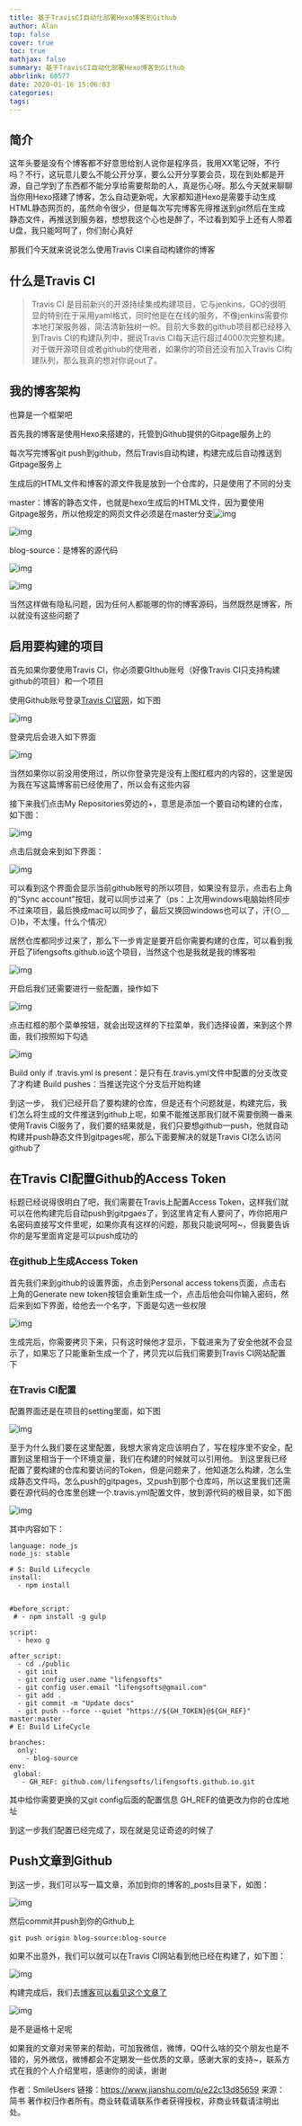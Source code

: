 ```yaml
---
title: 基于TravisCI自动化部署Hexo博客到Github
author: Alan
top: false
cover: true
toc: true
mathjax: false
summary: 基于TravisCI自动化部署Hexo博客到Github
abbrlink: 60577
date: 2020-01-16 15:06:03
categories:
tags:
---
```


## 简介

这年头要是没有个博客都不好意思给别人说你是程序员，我用XX笔记呀，不行吗？不行，这玩意儿要么不能公开分享，要么公开分享要会员，现在到处都是开源，自己学到了东西都不能分享给需要帮助的人，真是伤心呀。那么今天就来聊聊当你用Hexo搭建了博客，怎么自动更新呢，大家都知道Hexo是需要手动生成HTML静态网页的，虽然命令很少，但是每次写完博客先得推送到git然后在生成静态文件，再推送到服务器，想想我这个心也是醉了，不过看到知乎上还有人带着U盘，我只能呵呵了，你们耐心真好

那我们今天就来说说怎么使用Travis CI来自动构建你的博客

## 什么是Travis CI

> Travis CI 是目前新兴的开源持续集成构建项目，它与jenkins，GO的很明显的特别在于采用yaml格式，同时他是在在线的服务，不像jenkins需要你本地打架服务器，简洁清新独树一帜。目前大多数的github项目都已经移入到Travis CI的构建队列中，据说Travis CI每天运行超过4000次完整构建。对于做开源项目或者github的使用者，如果你的项目还没有加入Travis CI构建队列，那么我真的想对你说out了。

## 我的博客架构

也算是一个框架吧

首先我的博客是使用Hexo来搭建的，托管到Github提供的Gitpage服务上的

每次写完博客git push到github，然后Travis自动构建，构建完成后自动推送到Gitpage服务上

生成后的HTML文件和博客的源文件我是放到一个仓库的，只是使用了不同的分支

master：博客的静态文件，也就是hexo生成后的HTML文件，因为要使用Gitpage服务，所以他规定的网页文件必须是在master分支![img](http://source.mjor.cn/2020-01-16-LWScreenShot%202020-01-15%20at%20%E4%B8%8B%E5%8D%886.38.33.png)

![img](/Users/alan/xiaochuanchn.github.io/source/_posts/2020-01-16-132428.png)

blog-source：是博客的源代码

![img](https:////upload-images.jianshu.io/upload_images/1152636-220797b29c96582a.png?imageMogr2/auto-orient/strip|imageView2/2/w/996/format/webp)

![img](http://movie.mjor.cn/blog/2020-01-16-0.jpg)

当然这样做有隐私问题，因为任何人都能哪的你的博客源码，当然既然是博客，所以就没有这些问题了

## 启用要构建的项目

首先如果你要使用Travis CI，你必须要GIthub账号（好像Travis CI只支持构建github的项目）和一个项目

使用Github账号登录[Travis CI官网](https://link.jianshu.com?t=https://travis-ci.org/)，如下图

![img](https:////upload-images.jianshu.io/upload_images/1152636-d069a9d80b01b7e4.png?imageMogr2/auto-orient/strip|imageView2/2/w/1027/format/webp)

登录完后会进入如下界面

![img](https:////upload-images.jianshu.io/upload_images/1152636-b9211015e5f84ca2.png?imageMogr2/auto-orient/strip|imageView2/2/w/1200/format/webp)

当然如果你以前没用使用过，所以你登录完是没有上图红框内的内容的，这里是因为我在写这篇博客前已经使用了，所以会有这些内容

接下来我们点击My Repositories旁边的+，意思是添加一个要自动构建的仓库，如下图：

![img](https:////upload-images.jianshu.io/upload_images/1152636-797ea54278e1cef7.png?imageMogr2/auto-orient/strip|imageView2/2/w/1200/format/webp)

点击后就会来到如下界面：

![img](https:////upload-images.jianshu.io/upload_images/1152636-82e2233669a16596.png?imageMogr2/auto-orient/strip|imageView2/2/w/1200/format/webp)

可以看到这个界面会显示当前github账号的所以项目，如果没有显示，点击右上角的“Sync account”按钮，就可以同步过来了（ps：上次用windows电脑始终同步不过来项目，最后换成mac可以同步了，最后又换回windows也可以了，汗(⊙﹏⊙)b，不太懂，什么个情况）

居然仓库都同步过来了，那么下一步肯定是要开启你需要构建的仓库，可以看到我开启了lifengsofts.github.io这个项目，当然这个也是我就是我的博客啦

![img](https:////upload-images.jianshu.io/upload_images/1152636-241d2155adb0eb9c.png?imageMogr2/auto-orient/strip|imageView2/2/w/490/format/webp)

开启后我们还需要进行一些配置，操作如下

![img](https:////upload-images.jianshu.io/upload_images/1152636-872a5c67da03a57c.png?imageMogr2/auto-orient/strip|imageView2/2/w/1200/format/webp)

点击红框的那个菜单按钮，就会出现这样的下拉菜单，我们选择设置，来到这个界面，我们按照如下勾选

![img](https:////upload-images.jianshu.io/upload_images/1152636-09bc1b0c6a0c8cd8.png?imageMogr2/auto-orient/strip|imageView2/2/w/936/format/webp)

Build only if .travis.yml is present：是只有在.travis.yml文件中配置的分支改变了才构建
 Build pushes：当推送完这个分支后开始构建

到这一步， 我们已经开启了要构建的仓库，但是还有个问题就是，构建完后，我们怎么将生成的文件推送到github上呢，如果不能推送那我们就不需要倒腾一番来使用Travis CI服务了，我们要的结果就是，我们只要想github一push，他就自动构建并push静态文件到gitpages呢，那么下面要解决的就是Travis CI怎么访问github了

## 在Travis CI配置Github的Access Token

标题已经说得很明白了吧，我们需要在Travis上配置Access Token，这样我们就可以在他构建完后自动push到gitpgaes了，到这里肯定有人要问了，咋你把用户名密码直接写文件里呢，如果你真有这样的问题，那我只能说呵呵~，但我要告诉你的是写里面肯定是可以push成功的

### 在github上生成Access Token

首先我们来到github的设置界面，点击到Personal access tokens页面，点击右上角的Generate new token按钮会重新生成一个，点击后他会叫你输入密码，然后来到如下界面，给他去一个名字，下面是勾选一些权限

![img](https:////upload-images.jianshu.io/upload_images/1152636-a16de8c027bf5091.png?imageMogr2/auto-orient/strip|imageView2/2/w/753/format/webp)

生成完后，你需要拷贝下来，只有这时候他才显示，下载进来为了安全他就不会显示了，如果忘了只能重新生成一个了，拷贝完以后我们需要到Travis CI网站配置下

### 在Travis CI配置

配置界面还是在项目的setting里面，如下图

![img](https:////upload-images.jianshu.io/upload_images/1152636-9ba41b1ba943f624.png?imageMogr2/auto-orient/strip|imageView2/2/w/940/format/webp)

至于为什么我们要在这里配置，我想大家肯定应该明白了，写在程序里不安全，配置到这里相当于一个环境变量，我们在构建的时候就可以引用他。
 到这里我已经配置了要构建的仓库和要访问的Token，但是问题来了，他知道怎么构建，怎么生成静态文件吗，怎么push的gitpages，又push到那个仓库吗，所以这里我们还需要在源代码的仓库里创建一个.travis.yml配置文件，放到源代码的根目录，如下图

![img](https:////upload-images.jianshu.io/upload_images/1152636-917b947f11a0e836.png?imageMogr2/auto-orient/strip|imageView2/2/w/1012/format/webp)

其中内容如下：



```yum
language: node_js
node_js: stable

# S: Build Lifecycle
install:
  - npm install


#before_script:
 # - npm install -g gulp

script:
  - hexo g

after_script:
  - cd ./public
  - git init
  - git config user.name "lifengsofts"
  - git config user.email "lifengsofts@gmail.com"
  - git add .
  - git commit -m "Update docs"
  - git push --force --quiet "https://${GH_TOKEN}@${GH_REF}" master:master
# E: Build LifeCycle

branches:
  only:
    - blog-source
env:
 global:
   - GH_REF: github.com/lifengsofts/lifengsofts.github.io.git
```

其中给你需要更换的又git config后面的配置信息
 GH_REF的值更改为你的仓库地址

到这一步我们配置已经完成了，现在就是见证奇迹的时候了

## Push文章到Github

到这一步，我们可以写一篇文章，添加到你的博客的_posts目录下，如图：

![img](https:////upload-images.jianshu.io/upload_images/1152636-b8875ca5a1492a42.png?imageMogr2/auto-orient/strip|imageView2/2/w/551/format/webp)

然后commit并push到你的Github上



```shell
git push origin blog-source:blog-source
```

如果不出意外，我们可以就可以在Travis CI网站看到他已经在构建了，如下图：

![img](https:////upload-images.jianshu.io/upload_images/1152636-22a5b776ac1889d4.png?imageMogr2/auto-orient/strip|imageView2/2/w/1200/format/webp)

构建完成后，我们去[博客可以看见这个文章了](https://link.jianshu.com?t=http://i.woblog.cn/2016/05/04/hello-travis-ci/)

![img](https:////upload-images.jianshu.io/upload_images/1152636-348f5d75ada74926.png?imageMogr2/auto-orient/strip|imageView2/2/w/825/format/webp)

是不是逼格十足呢

如果我的文章对来带来的帮助，可加我微信，微博，QQ什么啥的交个朋友也是不错的，另外微信，微博都会不定期发一些优质的文章，感谢大家的支持~，联系方式在我的个人介绍里啦，感谢你的阅读，谢谢



作者：SmileUsers
链接：https://www.jianshu.com/p/e22c13d85659
来源：简书
著作权归作者所有。商业转载请联系作者获得授权，非商业转载请注明出处。